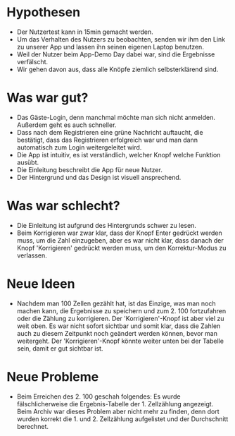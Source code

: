 # Hypothesen

- Der Nutzertest kann in 15min gemacht werden.
- Um das Verhalten des Nutzers zu beobachten, senden wir ihm den Link zu unserer App und lassen ihn seinen eigenen Laptop benutzen.
- Weil der Nutzer beim App-Demo Day dabei war, sind die Ergebnisse verfälscht.
- Wir gehen davon aus, dass alle Knöpfe ziemlich selbsterklärend sind.

# Was war gut?

- Das Gäste-Login, denn manchmal möchte man sich nicht anmelden. Außerdem geht es auch schneller.
- Dass nach dem Registrieren eine grüne Nachricht auftaucht, die bestätigt, dass das Registrieren erfolgreich war und man dann automatisch zum Login weitergeleitet wird.
- Die App ist intuitiv, es ist verständlich, welcher Knopf welche Funktion ausübt.
- Die Einleitung beschreibt die App für neue Nutzer.
- Der Hintergrund und das Design ist visuell ansprechend.

# Was war schlecht?

- Die Einleitung ist aufgrund des Hintergrunds schwer zu lesen.
- Beim Korrigieren war zwar klar, dass der Knopf Enter gedrückt werden muss, um die Zahl einzugeben, aber es war nicht klar, dass danach der Knopf 'Korrigieren' gedrückt werden muss, um den Korrektur-Modus zu verlassen.

# Neue Ideen

- Nachdem man 100 Zellen gezählt hat, ist das Einzige, was man noch machen kann, die Ergebnisse zu speichern und zum 2. 100 fortzufahren oder die Zählung zu korrigieren. Der 'Korrigieren'-Knopf ist aber viel zu weit oben. Es war nicht sofort sichtbar und somit klar, dass die Zahlen auch zu diesem Zeitpunkt noch geändert werden können, bevor man weitergeht. Der 'Korrigieren'-Knopf könnte weiter unten bei der Tabelle sein, damit er gut sichtbar ist.

# Neue Probleme

- Beim Erreichen des 2. 100 geschah folgendes: Es wurde fälschlicherweise die Ergebnis-Tabelle der 1. Zellzählung angezeigt. Beim Archiv war dieses Problem aber nicht mehr zu finden, denn dort wurden korrekt die 1. und 2. Zellzählung aufgelistet und der Durchschnitt berechnet.
